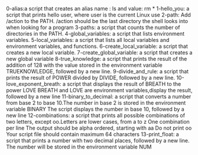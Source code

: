 0-alias:a script that creates an alias name : ls and value: rm *
1-hello_you: a script that prints hello user, where user is the current Linux use
2-path: Add /action to the PATH. /action should be the last directory the shell looks into when looking for a program
3-paths: a script that counts the number of directories in the PATH.
4-global_variables: a script that lists environment variables.
5-local_variables: a script that lists all local variables and environment variables, and functions.
6-create_local_variable: a script that creates a new local variable.
7-create_global_variable: a script that creates a new global variable
8-true_knowledge: a script that prints the result of the addition of 128 with the value stored in the environment variable TRUEKNOWLEDGE, followed by a new line.
9-divide_and_rule: a script that prints the result of POWER divided by DIVIDE, followed by a new line.
10-love_exponent_breath: a script that displays the result of BREATH to the power LOVE
BREATH and LOVE are environment variables,display the result, followed by a new line
11-binary_to_decimal: a script that converts a number from base 2 to base 10.The number in base 2 is stored in the environment variable BINARY
The script displays the number in base 10, followed by a new line
12-combinations: a script that prints all possible combinations of two letters, except oo.Letters are lower cases, from a to z
One combination per line The output should be alpha ordered, starting with aa
Do not print oo Your script file should contain maximum 64 characters
13-print_float: a script that prints a number with two decimal places, followed by a new line.
The number will be stored in the environment variable NUM
